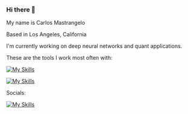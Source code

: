 ### Hi there 👋

My name is Carlos Mastrangelo

Based in Los Angeles, California

I'm currently working on deep neural networks and quant applications.

These are the tools I work most often with:

[![My Skills](https://skillicons.dev/icons?i=py,cpp,java,solidity)](https://skillicons.dev)

[![My Skills](https://skillicons.dev/icons?i=postgres,pytorch,anaconda,docker,django,aws,azure,linux,blender,arduino)](https://skillicons.dev)

Socials:

[![My Skills](https://skillicons.dev/icons?i=discord,twitter)](https://skillicons.dev)

<!--
**cmastrangelo/cmastrangelo** is a ✨ _special_ ✨ repository because its `README.md` (this file) appears on your GitHub profile.

Here are some ideas to get you started:

- 🔭 I’m currently working on ...
- 🌱 I’m currently learning ...
- 👯 I’m looking to collaborate on ...
- 🤔 I’m looking for help with ...
- 💬 Ask me about ...
- 📫 How to reach me: ...
- 😄 Pronouns: ...
- ⚡ Fun fact: ...
-->
